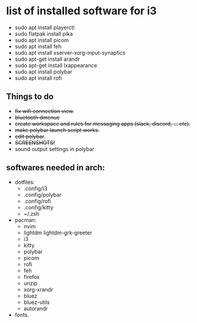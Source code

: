 # list of installed software for i3

- sudo apt install playerctl
- sudo flatpak install pika
- sudo apt install picom
- sudo apt install feh
- sudo apt install xserver-xorg-input-synaptics
- sudo apt-get install arandr
- sudo apt-get install lxappearance
- sudo apt install polybar
- sudo apt install rofi

## Things to do

- ~~fix wifi connection view.~~
- ~~bluetooth dmenue~~
- ~~create workspace and rules for messaging apps (slack, discord, ... etc).~~
- ~~make polybar launch script works.~~
- ~~edit polybar~~.
- ~~SCREENSHOTS!~~
- sound output settings in polybar


## softwares needed in arch:

- dotfiles:
    - .config/i3
    - .config/polybar
    - .config/rofi
    - .config/kitty
    - ~/.zsh
- pacman:
    - nvim 
    - lightdm lightdm-grk-greeter
    - i3
    - kitty
    - polybar
    - picom
    - rofi
    - feh
    - firefox
    - unzip
    - xorg-xrandr
    - bluez 
    - bluez-utils
    - autorandr
- fonts.